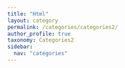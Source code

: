 ```yaml
---
title: "Html"
layout: category
permalink: /categories/categories2/
author_profile: true
taxonomy: Categories2
sidebar:
  nav: "categories"
---
```

